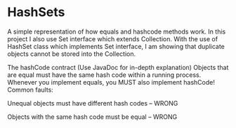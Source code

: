 # HashSets
A simple representation of how equals and hashcode methods work. 
In this project I also use Set interface which extends Collection. With the use of HashSet class which implements Set interface, 
I am showing that duplicate objects cannot be stored into the Collection.

The hashCode contract
(Use JavaDoc for in-depth explanation)
Objects that are equal must have the same hash code within a running process.
Whenever you implement equals, you MUST also implement hashCode!
Common faults:

Unequal objects must have different hash codes – WRONG

Objects with the same hash code must be equal – WRONG

